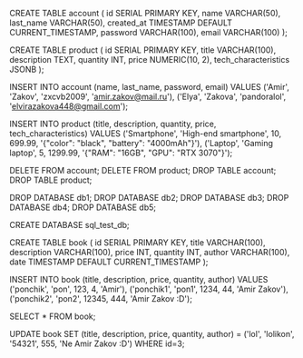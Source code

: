 CREATE TABLE account (
    id SERIAL PRIMARY KEY,
    name VARCHAR(50),
    last_name VARCHAR(50),
    created_at TIMESTAMP DEFAULT CURRENT_TIMESTAMP,
    password VARCHAR(100),
    email VARCHAR(100)
);

CREATE TABLE product (
    id SERIAL PRIMARY KEY,
    title VARCHAR(100),
    description TEXT,
    quantity INT,
    price NUMERIC(10, 2),
    tech_characteristics JSONB
);

INSERT INTO account (name, last_name, password, email) 
VALUES
('Amir', 'Zakov', 'zxcvb2009', 'amir.zakov@mail.ru'),
('Elya', 'Zakova', 'pandoralol', 'elvirazakova448@gmail.com');

INSERT INTO product (title, description, quantity, price, tech_characteristics) 
VALUES 
('Smartphone', 'High-end smartphone', 10, 699.99, '{"color": "black", "battery": "4000mAh"}'),
('Laptop', 'Gaming laptop', 5, 1299.99, '{"RAM": "16GB", "GPU": "RTX 3070"}');

DELETE FROM account;
DELETE FROM product;
DROP TABLE account;
DROP TABLE product;

DROP DATABASE db1;
DROP DATABASE db2;
DROP DATABASE db3;
DROP DATABASE db4;
DROP DATABASE db5;

CREATE DATABASE sql_test_db;

CREATE TABLE book (
    id SERIAL PRIMARY KEY,
    title VARCHAR(100),
    description VARCHAR(100),
    price INT,
    quantity INT,
    author VARCHAR(100),
    date TIMESTAMP DEFAULT CURRENT_TIMESTAMP
);

INSERT INTO book (title, description, price, quantity, author)
VALUES
('ponchik', 'pon', 123, 4, 'Amir'),
('ponchik1', 'pon1', 1234, 44, 'Amir Zakov'),
('ponchik2', 'pon2', 12345, 444, 'Amir Zakov :D');

SELECT * FROM book;

UPDATE book SET (title, description, price, quantity, author) = ('lol', 'lolikon', '54321', 555, 'Ne Amir Zakov :D') WHERE id=3;
